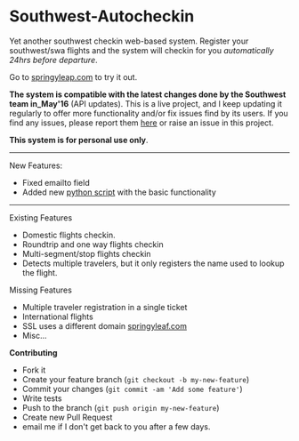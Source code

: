 Southwest-Autocheckin
=====================

Yet another southwest checkin web-based system. Register your southwest/swa flights and the system will checkin for you _automatically 24hrs before departure_.

Go to [springyleap.com](http://springyleap.com) to try it out.

__The system is compatible with the latest changes done by the Southwest team in_May'16__ (API updates). This is a live project, and I keep updating it regularly to offer more functionality and/or fix issues find by its users. If you find any issues, please report them [here](mailto:flightautocheckin@sybleu.com) or raise an issue in this project.

__This system is for personal use only__.

***
New Features:
* Fixed emailto field
* Added new [python script](https://github.com/springyleap/southwest-autocheckin/tree/master/src/python/) with the basic functionality 

***

Existing Features
  * Domestic flights checkin.
  * Roundtrip and one way flights checkin
  * Multi-segment/stop flights checkin
  * Detects multiple travelers, but it only registers the name used to lookup the flight.

Missing Features
* Multiple traveler registration in a single ticket
* International flights
* SSL uses a different domain [springyleaf.com](https://www.springyleaf.com)
* Misc...

__Contributing__

* Fork it
* Create your feature branch (```git checkout -b my-new-feature```)
* Commit your changes (```git commit -am 'Add some feature'```)
* Write tests
* Push to the branch (```git push origin my-new-feature```)
* Create new Pull Request
* email me if I don't get back to you after a few days.
